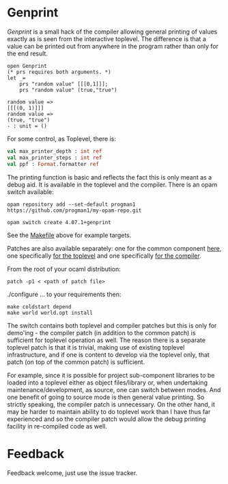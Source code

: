 # Genprint

*Genprint* is a small hack of the compiler allowing general printing of values
exactly as is seen from the interactive toplevel. The difference is that a value can be printed
out from anywhere in the program rather than only for the end result.


```
open Genprint
(* prs requires both arguments. *)
let _=
    prs "random value" [[[0,1]]];
    prs "random value" (true,"true")

random value =>
[[[(0, 1)]]]
random value =>
(true, "true")
- : unit = ()
```

For some control, as Toplevel, there is:

``` ocaml
val max_printer_depth : int ref
val max_printer_steps : int ref
val ppf : Format.formatter ref
```

The printing function is basic and reflects the fact this is only meant as a debug aid.
It is available in the toplevel and the compiler.
There is an opam switch available:

```
opam repository add --set-default progman1 https://github.com/progman1/my-opam-repo.git

opam switch create 4.07.1+genprint
```

See the [Makefile](Makefile) above for example targets.

Patches are also available separately:
one for the common component [here](translprim.patch),
one specifically [for the toplevel](genprinttop.patch) and one specifically [for the compiler](genprint0.patch).

From the root of your ocaml distribution:
```
patch -p1 < <path of patch file>
```

./configure ... to your requirements then:

```
make coldstart depend
make world world.opt install
```

The switch contains both toplevel and compiler patches but this is only for demo'ing - the compiler
patch (in addition to the common patch) is sufficient for toplevel operation as well.
The reason there is a separate toplevel patch is that it is trivial, making use of existing
toplevel infrastructure, and if one is content to develop via the toplevel only, that patch (on top of the common patch) is sufficient.

For example, since it is possible for project sub-component libraries to be loaded into a toplevel
either as object files/library or, when undertaking maintenance/development, as source,
one can switch between modes. And one benefit of going to source mode is then general value printing.
So strictly speaking, the compiler patch is unnecessary.
On the other hand, it may be harder to maintain ability to do toplevel work than I have thus far
experienced and so the compiler patch would allow the debug printing facility in re-compiled code as well.

# Feedback

Feedback welcome, just use the issue tracker.


